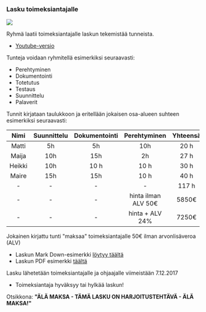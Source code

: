 ### Lasku toimeksiantajalle


![](https://openclipart.org/image/300px/svg_to_png/1031/johnny-automatic-worried-about-a-bill.png&disposition=attachment)

Ryhmä laatii toimeksiantajalle laskun tekemistää tunneista.

* [Youtube-versio](https://www.youtube.com/watch?v=jWz215-RcmM&index=20&list=PLOyRnRI1_Cl7vsb87fd-gMc0jO-ZqZmxU)

Tunteja voidaan ryhmitellä esimerkiksi seuraavasti:

* Perehtyminen
* Dokumentointi
* Totetutus
* Testaus
* Suunnittelu
* Palaverit

Tunnit kirjataan taulukkoon ja eritellään jokaisen osa-alueen suhteen esimerkiksi seuraavasti:

| Nimi |  Suunnittelu | Dokumentointi | Perehtyminen |  Yhteensä |
|:-:|:-:|:-:|:-:|:-:|
| Matti  | 5h | 5h  | 10h | 20 h | 
| Maija  | 10h | 15h | 2h  | 27 h | 
| Heikki | 10h |10 h | 10 h | 30 h |
| Maire | 15h | 15h  | 10 h | 40 h |
| - | - | - | - | 117 h |
| - | - | - | hinta ilman ALV 50€ | 5850€ |
| - | - | - | hinta + ALV 24% | 7250€ |

Jokainen kirjattu tunti "maksaa" toimeksiantajalle 50€ ilman arvonlisäveroa (ALV)

* Laskun Mark Down-esimerkki [löytyy täältä](info-lasku-toimeksiantajalle.md)
* Laskun PDF esimerkki [täältä](esimerkki-lasku.pdf)


Lasku lähetetään toimeksiantajalle ja ohjaajalle viimeistään 7.12.2017

* Toimeksiantaja hyväksyy tai hylkää laskun!

Otsikkona: **"ÄLÄ MAKSA - TÄMÄ LASKU ON HARJOITUSTEHTÄVÄ - ÄLÄ MAKSA!"**